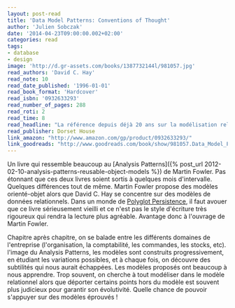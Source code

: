 ```yaml
---
layout: post-read
title: 'Data Model Patterns: Conventions of Thought'
author: 'Julien Sobczak'
date: '2014-04-23T09:00:00.002+02:00'
categories: read
tags:
- database
- design
image: 'http://d.gr-assets.com/books/1387732144l/981057.jpg'
read_authors: 'David C. Hay'
read_note: 10
read_date_published: '1996-01-01'
read_book_format: 'Hardcover'
read_isbn: '0932633293'
read_number_of_pages: 288
read_roti: 2
read_time: 8
read_headline: "La référence depuis déjà 20 ans sur la modélisation relationnelle. Indispensable pour passer de la théorie l'implémentation."
read_publisher: Dorset House
link_amazon: "http://www.amazon.com/gp/product/0932633293/"
link_goodreads: "http://www.goodreads.com/book/show/981057.Data_Model_Patterns"
---
```



Un livre qui ressemble beaucoup au [Analysis Patterns]({% post_url 2012-02-10-analysis-patterns-reusable-object-models %}) de Martin Fowler. Pas étonnant que ces deux livres soient sortis à quelques mois d'intervalle. Quelques différences tout de même. Martin Fowler propose des modèles orienté-objet alors que David C. Hay se concentre sur des modèles de données relationnels. Dans un monde de [Polyglot Persistence](http://martinfowler.com/bliki/PolyglotPersistence.html), il faut avouer que ce livre sérieusement vieilli et ce n'est pas le style d'écriture très rigoureux qui rendra la lecture plus agréable. Avantage donc à l'ouvrage de Martin Fowler.

Chapitre après chapitre, on se balade entre les différents domaines de l'entreprise (l'organisation, la comptabilité, les commandes, les stocks, etc). l'image du Analysis Patterns, les modèles sont construits progressivement, en étudiant les variations possibles, et à chaque fois, on découvre des subtilités qui nous aurait échappées. Les modèles proposés ont beaucoup à nous apprendre. Trop souvent, on cherche à tout modéliser dans le modèle relationnel alors que déporter certains points hors du modèle est souvent plus judicieux pour garantir son évolutivité. Quelle chance de pouvoir s'appuyer sur des modèles éprouvés !

